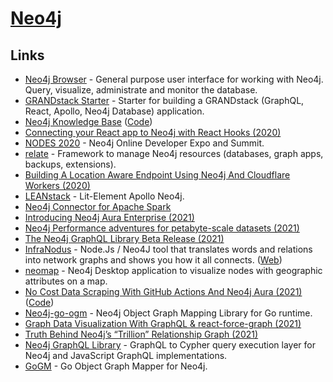 # [Neo4j](https://neo4j.com/)

## Links

- [Neo4j Browser](https://github.com/neo4j/neo4j-browser) - General purpose user interface for working with Neo4j. Query, visualize, administrate and monitor the database.
- [GRANDstack Starter](https://github.com/grand-stack/grand-stack-starter) - Starter for building a GRANDstack (GraphQL, React, Apollo, Neo4j Database) application.
- [Neo4j Knowledge Base](https://neo4j.com/developer/kb/) ([Code](https://github.com/neo4j-documentation/knowledge-base))
- [Connecting your React app to Neo4j with React Hooks (2020)](https://medium.com/neo4j/connecting-to-react-app-to-neo4j-148881d838b8)
- [NODES 2020](https://neo4j.com/nodes-2020/) - Neo4j Online Developer Expo and Summit.
- [relate](https://github.com/neo4j-devtools/relate) - Framework to manage Neo4j resources (databases, graph apps, backups, extensions).
- [Building A Location Aware Endpoint Using Neo4j And Cloudflare Workers (2020)](https://lyonwj.com/blog/neo4j-http-api-edge-workers)
- [LEANstack](https://github.com/michaeldgraham/lean-stack) - Lit-Element Apollo Neo4j.
- [Neo4j Connector for Apache Spark](https://github.com/neo4j-contrib/neo4j-spark-connector)
- [Introducing Neo4j Aura Enterprise (2021)](https://neo4j.com/blog/neo4j-aura-enterprise-ga-release/)
- [Neo4j Performance adventures for petabyte-scale datasets (2021)](https://unhexium.net/research/neo4j-performance-adventures-for-petabyte-scale-datasets/)
- [The Neo4j GraphQL Library Beta Release (2021)](https://medium.com/neo4j/announcing-the-neo4j-graphql-library-beta-99ae8541bbe7)
- [InfraNodus](https://github.com/noduslabs/infranodus) - Node.Js / Neo4J tool that translates words and relations into network graphs and shows you how it all connects. ([Web](https://infranodus.com/))
- [neomap](https://github.com/stellasia/neomap) - Neo4j Desktop application to visualize nodes with geographic attributes on a map.
- [No Cost Data Scraping With GitHub Actions And Neo4j Aura (2021)](https://lyonwj.com/blog/no-cost-data-scraping-github-actions-neo4j-aura) ([Code](https://github.com/johnymontana/lobste.rs-graph))
- [Neo4j-go-ogm](https://github.com/codingfinest/neo4j-go-ogm) - Neo4j Object Graph Mapping Library for Go runtime.
- [Graph Data Visualization With GraphQL & react-force-graph (2021)](https://lyonwj.com/blog/graph-visualization-with-graphql-react-force-graph)
- [Truth Behind Neo4j’s “Trillion” Relationship Graph (2021)](https://www.tigergraph.com/blogs/benchmark/truth-behind-neo4js-trillion-relationship-graph/)
- [Neo4j GraphQL Library](https://github.com/neo4j/graphql) - GraphQL to Cypher query execution layer for Neo4j and JavaScript GraphQL implementations.
- [GoGM](https://github.com/mindstand/gogm) - Go Object Graph Mapper for Neo4j.
